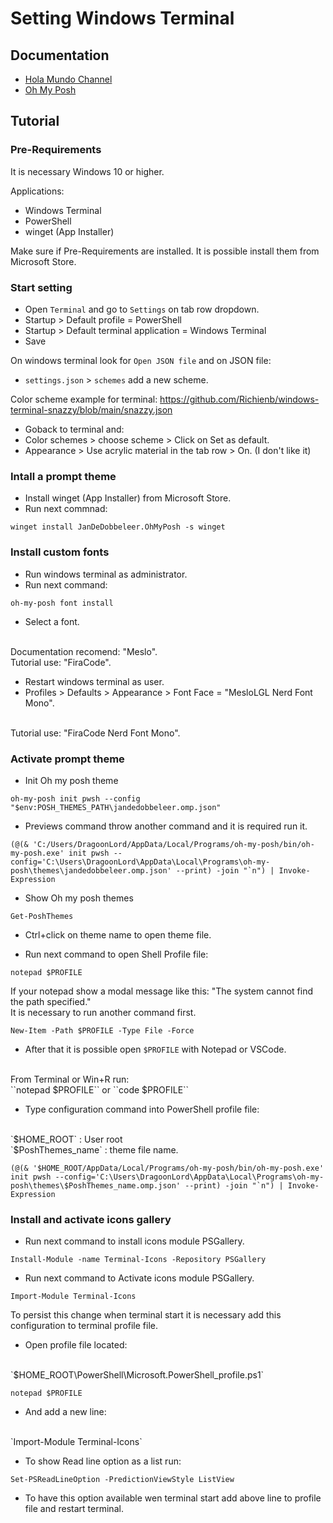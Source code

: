 # Setting Windows Terminal

## Documentation

- [Hola Mundo Channel](https://www.youtube.com/watch?v=6SGIFVJ5Izs)
- [Oh My Posh](https://ohmyposh.dev/docs)

## Tutorial

### Pre-Requirements

It is necessary Windows 10 or higher.

Applications:

- Windows Terminal
- PowerShell
- winget (App Installer)

Make sure if Pre-Requirements are installed. It is possible install them from Microsoft Store.

### Start setting

- Open `Terminal` and go to `Settings` on tab row dropdown.
- Startup > Default profile = PowerShell
- Startup > Default terminal application = Windows Terminal
- Save

On windows terminal look for `Open JSON file` and on JSON file:

- `settings.json` > `schemes` add a new scheme.

Color scheme example for terminal: https://github.com/Richienb/windows-terminal-snazzy/blob/main/snazzy.json

- Goback to terminal and:
- Color schemes > choose scheme > Click on Set as default.
- Appearance > Use acrylic material in the tab row > On. (I don't like it)

### Intall a prompt theme

- Install winget (App Installer) from Microsoft Store.
- Run next commnad:
```
winget install JanDeDobbeleer.OhMyPosh -s winget
```

### Install custom fonts

- Run windows terminal as administrator.
- Run next command:
```
oh-my-posh font install
```
- Select a font.
<br>
Documentation recomend: "Meslo".
<br>
Tutorial use: "FiraCode".

- Restart windows terminal as user.
- Profiles > Defaults > Appearance > Font Face = "MesloLGL Nerd Font Mono".
<br>
Tutorial use: "FiraCode Nerd Font Mono".

### Activate prompt theme

- Init Oh my posh theme
```
oh-my-posh init pwsh --config "$env:POSH_THEMES_PATH\jandedobbeleer.omp.json"
```

- Previews command throw another command and it is required run it.

```
(@(& 'C:/Users/DragoonLord/AppData/Local/Programs/oh-my-posh/bin/oh-my-posh.exe' init pwsh --config='C:\Users\DragoonLord\AppData\Local\Programs\oh-my-posh\themes\jandedobbeleer.omp.json' --print) -join "`n") | Invoke-Expression
```

- Show Oh my posh themes
```
Get-PoshThemes 
```

- Ctrl+click on theme name to open theme file.

- Run next command to open Shell Profile file:
```
notepad $PROFILE
```

If your notepad show a modal message like this: "The system cannot find the path specified."
<br>
It is necessary to run another command first.
```
New-Item -Path $PROFILE -Type File -Force
```

- After that it is possible open `$PROFILE` with Notepad or VSCode.
<br>
From Terminal or Win+R run:
<br>
``notepad $PROFILE`` or ``code $PROFILE``

- Type configuration command into PowerShell profile file:
<br>
`$HOME_ROOT` : User root
<br>
`$PoshThemes_name` : theme file name.

```
(@(& '$HOME_ROOT/AppData/Local/Programs/oh-my-posh/bin/oh-my-posh.exe' init pwsh --config='C:\Users\DragoonLord\AppData\Local\Programs\oh-my-posh\themes\$PoshThemes_name.omp.json' --print) -join "`n") | Invoke-Expression
```

### Install and activate icons gallery

- Run next command to install icons module PSGallery.

```
Install-Module -name Terminal-Icons -Repository PSGallery
```

- Run next command to Activate icons module PSGallery.

```
Import-Module Terminal-Icons
```

To persist this change when terminal start it is necessary add this configuration to terminal profile file.
- Open profile file located:
<br>
`$HOME_ROOT\PowerShell\Microsoft.PowerShell_profile.ps1`

```
notepad $PROFILE
```
- And add a new line:
<br>
`Import-Module Terminal-Icons`

- To show Read line option as a list run:
```
Set-PSReadLineOption -PredictionViewStyle ListView
```

- To have this option available wen terminal start add above line to profile file and restart terminal.